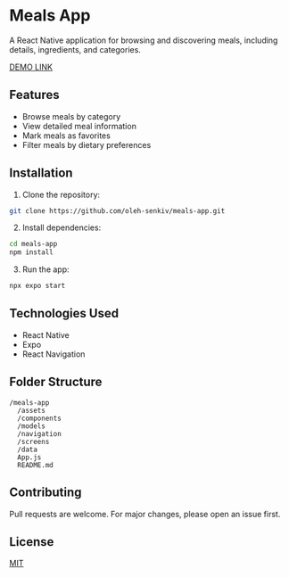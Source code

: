 # Meals App

A React Native application for browsing and discovering meals, including details, ingredients, and categories.

[DEMO LINK](https://expo.dev/preview/update?message=Initial%20public%20demo&updateRuntimeVersion=1.0.0&createdAt=2025-06-02T11%3A43%3A04.988Z&slug=exp&projectId=b383fe7b-f6d6-4eae-a234-0fe2a1a816c4&group=c0a11b83-aca6-47a8-9901-102acc42d6aa)

## Features

- Browse meals by category
- View detailed meal information
- Mark meals as favorites
- Filter meals by dietary preferences

## Installation

1. Clone the repository:
  ```bash
  git clone https://github.com/oleh-senkiv/meals-app.git
  ```
2. Install dependencies:
  ```bash
  cd meals-app
  npm install
  ```
3. Run the app:
  ```bash
  npx expo start
  ```

## Technologies Used

- React Native
- Expo
- React Navigation

## Folder Structure

```
/meals-app
  /assets
  /components
  /models
  /navigation
  /screens
  /data
  App.js
  README.md
```

## Contributing

Pull requests are welcome. For major changes, please open an issue first.

## License

[MIT](LICENSE)